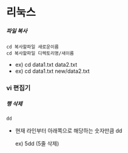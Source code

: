 # 리눅스 

##### 파일 복사

```
cd 복사할파일 새로운이름
cd 복사할파일 디렉토리명/새이름
```

- ex) cd data1.txt data2.txt 
- ex) cd data1.txt new/data2.txt



### vi 편집기

#####  행 삭제

```
dd
```

- 현재 라인부터 아래쪽으로 해당하는 숫자만큼 dd 

  ex) 5dd (5줄 삭제)

  
